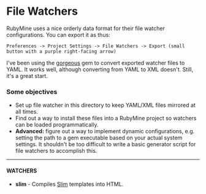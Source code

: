 # File Watchers
RubyMine uses a nice orderly data format for their file watcher configurations. You can export it as thus:

    Preferences -> Project Settings -> File Watchers -> Export (small button with a purple right-facing arrow)
    
I've been using the [gorgeous](https://github.com/mislav/gorgeous) gem to convert exported watcher files to YAML. It works well, although converting from YAML to XML doesn't. Still, it's a great start.

### Some objectives
- Set up file watcher in this directory to keep YAML/XML files mirrored at all times.
- Find out a way to install these files into a RubyMine project so watchers can be loaded programmatically.
- **Advanced:** figure out a way to implement dynamic configurations, e.g. setting the path to a gem executable based on your actual system settings. It shouldn't be too difficult to write a basic generator script for file watchers to accomplish this.

---
#### WATCHERS
- **slim** - Compiles [Slim](http://slim-lang.com/) templates into HTML.